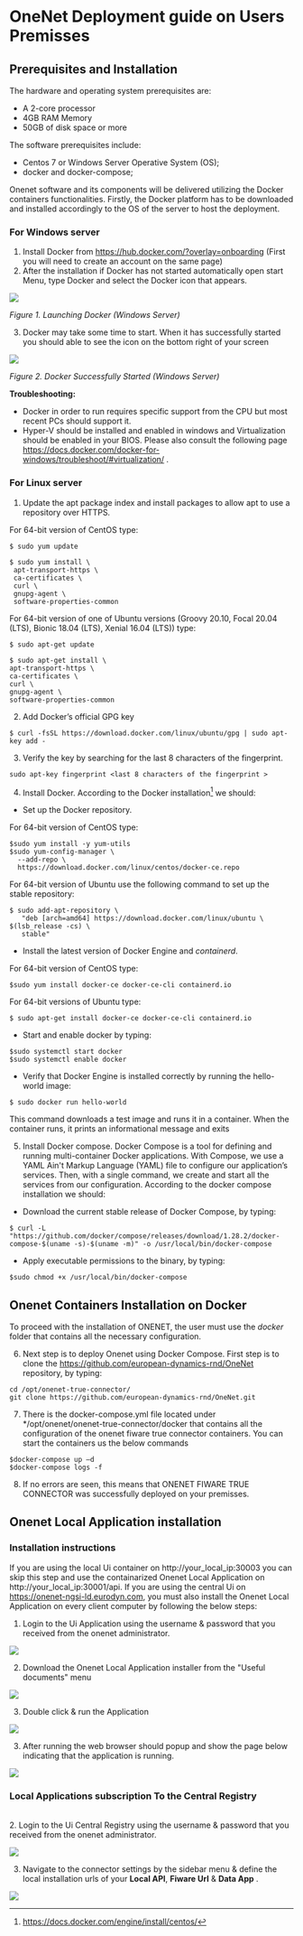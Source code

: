 ﻿# **OneNet Deployment guide on Users Premisses**
## **Prerequisites and Installation**
The hardware and operating system prerequisites are:

- A 2-core processor 
- 4GB RAM Memory
- 50GB of disk space or more

The software prerequisites include:

- Centos 7 or Windows Server Operative System (OS);
- docker and docker-compose;

Onenet software and its components will be delivered utilizing the Docker containers functionalities. Firstly, the Docker platform has to be downloaded and installed accordingly to the OS of the server to host the deployment. 

### **For Windows server**

1. Install Docker from <https://hub.docker.com/?overlay=onboarding> (First you will need to create an account on the same page)
1. After the installation if Docker has not started automatically open start Menu, type Docker and select the Docker icon that appears.

![](image1.png)

*Figure 1. Launching Docker (Windows Server)*

3. Docker may take some time to start. When it has successfully started you should able to see the icon on the bottom right of your screen

![](image2.png)

*Figure 2. Docker Successfully Started (Windows Server)*

**Troubleshooting:**

- Docker in order to run requires specific support from the CPU but most recent PCs should support it. 
- Hyper-V should be installed and enabled in windows and Virtualization should be enabled in your BIOS.  Please also consult the following page <https://docs.docker.com/docker-for-windows/troubleshoot/#virtualization/> .

### **For Linux server**

1. Update the apt package index and install packages to allow apt to use a repository over HTTPS. 

For 64-bit version of CentOS type:
```
$ sudo yum update

$ sudo yum install \
 apt-transport-https \
 ca-certificates \
 curl \
 gnupg-agent \
 software-properties-common
```

For 64-bit version of one of Ubuntu versions (Groovy 20.10, Focal 20.04 (LTS), Bionic 18.04 (LTS), Xenial 16.04 (LTS)) type:
```
$ sudo apt-get update

$ sudo apt-get install \
apt-transport-https \
ca-certificates \
curl \
gnupg-agent \
software-properties-common
```
2. Add Docker’s official GPG key

`$ curl -fsSL https://download.docker.com/linux/ubuntu/gpg | sudo apt-key add -`

3. Verify the key by searching for the last 8 characters of the fingerprint.

`sudo apt-key fingerprint <last 8 characters of the fingerprint >`

4. Install Docker. According to the Docker installation[^1] we should:
- Set up the Docker repository.

For 64-bit version of CentOS type:
```
$sudo yum install -y yum-utils
$sudo yum-config-manager \
  --add-repo \
  https://download.docker.com/linux/centos/docker-ce.repo
```
For 64-bit version of Ubuntu use the following command to set up the stable repository:
```
$ sudo add-apt-repository \
   "deb [arch=amd64] https://download.docker.com/linux/ubuntu \
$(lsb_release -cs) \
   stable"
```
- Install the latest version of Docker Engine and *containerd*.

For 64-bit version of CentOS type:

`$sudo yum install docker-ce docker-ce-cli containerd.io`

For 64-bit versions of Ubuntu type:

`$ sudo apt-get install docker-ce docker-ce-cli containerd.io`

- Start and enable docker by typing:
```
$sudo systemctl start docker
$sudo systemctl enable docker
```
- Verify that Docker Engine is installed correctly by running the hello-world image:
  
`$ sudo docker run hello-world`

This command downloads a test image and runs it in a container. When the container runs, it prints an informational message and exits


5. Install Docker compose. Docker Compose is a tool for defining and running multi-container Docker applications. With Compose, we use a YAML Ain't Markup Language (YAML) file to configure our application’s services. Then, with a single command, we create and start all the services from our configuration. According to the docker compose installation  we should:
- Download the current stable release of Docker Compose, by typing:
  
`$ curl -L "https://github.com/docker/compose/releases/download/1.28.2/docker-compose-$(uname -s)-$(uname -m)" -o /usr/local/bin/docker-compose`

- Apply executable permissions to the binary, by typing:

`$sudo chmod +x /usr/local/bin/docker-compose`

## **Onenet Containers Installation on Docker**

To proceed with the installation of ONENET, the user must use the *docker* folder that contains all the necessary configuration.

6. Next step is to deploy Onenet using Docker Compose. First step is to clone the <https://github.com/european-dynamics-rnd/OneNet>  repository, by typing:
```
cd /opt/onenet-true-connector/
git clone https://github.com/european-dynamics-rnd/OneNet.git
```
7. There is the docker-compose.yml file located under */opt/onenet/onenet-true-connector/docker that contains all the configuration of the onenet fiware true connector containers. You can start the containers us the below commands   
```
$docker-compose up –d
$docker-compose logs -f
```
8. If no errors are seen, this means that ONENET FIWARE TRUE CONNECTOR was successfully deployed on your premisses.

## **Onenet Local Application installation**

### **Installation instructions**

If you are using the local Ui  container on http://your_local_ip:30003 you can skip this step and use the containarized Onenet Local Application on http://your_local_ip:30001/api.
If you are using the central Ui on https://onenet-ngsi-ld.eurodyn.com,  you must also install the Onenet Local Application
on every client computer by following the below steps: 

1. Login to the Ui Application using the username & password that you received from the onenet administrator.

![](image3.png)

2. Download the Onenet Local Application installer from the "Useful documents" menu 

![](usefuldocuments.jpg)

3. Double click & run the Application

![](onenetexe.jpg)

3. After running the web browser should popup and show the page below indicating that the application is running.

![](onenet2.jpg)

### **Local Applications subscription To the Central Registry**
<br>
2. Login to the Ui Central Registry using the username & password that you received from the onenet administrator.


![](image3.png)


[^1]: <https://docs.docker.com/engine/install/centos/> 

3. Navigate to the connector settings by the sidebar menu & define the local installation urls of your <b>Local API</b>, <b>Fiware Url</b> & <b>Data App</b> .

![](settings.jpg)
